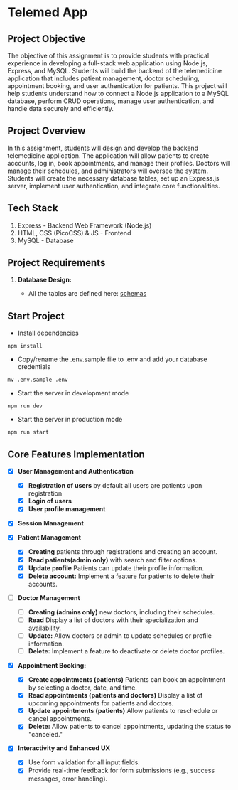 # Telemed App

## Project Objective

The objective of this assignment is to provide students with practical experience in developing a full-stack web application using Node.js, Express, and MySQL. Students will build the backend of the telemedicine application that includes patient management, doctor scheduling, appointment booking, and user authentication for patients. This project will help students understand how to connect a Node.js application to a MySQL database, perform CRUD operations, manage user authentication, and handle data securely and efficiently.

## Project Overview

In this assignment, students will design and develop the backend telemedicine application. The application will allow patients to create accounts, log in, book appointments, and manage their profiles. Doctors will manage their schedules, and administrators will oversee the system. Students will create the necessary database tables, set up an Express.js server, implement user authentication, and integrate core functionalities.

## Tech Stack

1. Express - Backend Web Framework (Node.js)
2. HTML, CSS (PicoCSS) & JS - Frontend
3. MySQL - Database

## Project Requirements

1. **Database Design:**

   - All the tables are defined here: [schemas](/SCHEMAS.md)

## Start Project

- Install dependencies

```
npm install
```

- Copy/rename the .env.sample file to .env and add your database credentials

```
mv .env.sample .env
```

- Start the server in development mode

```
npm run dev
```

- Start the server in production mode

```
npm run start
```

## Core Features Implementation

- [x] **User Management and Authentication**

  - [x] **Registration of users** by default all users are patients upon registration
  - [x] **Login of users**
  - [x] **User profile management**

- [x] **Session Management**

- [x] **Patient Management**

  - [x] **Creating** patients through registrations and creating an account.
  - [x] **Read patients(admin only)** with search and filter options.
  - [x] **Update profile** Patients can update their profile information.
  - [x] **Delete account:** Implement a feature for patients to delete their accounts.

- [ ] **Doctor Management**

  - [ ] **Creating (admins only)** new doctors, including their schedules.
  - [ ] **Read** Display a list of doctors with their specialization and availability.
  - [ ] **Update:** Allow doctors or admin to update schedules or profile information.
  - [ ] **Delete:** Implement a feature to deactivate or delete doctor profiles.

- [x] **Appointment Booking:**

  - [x] **Create appointments (patients)** Patients can book an appointment by selecting a doctor, date, and time.
  - [x] **Read appointments (patients and doctors)** Display a list of upcoming appointments for patients and doctors.
  - [x] **Update appointments (patients)** Allow patients to reschedule or cancel appointments.
  - [x] **Delete:** Allow patients to cancel appointments, updating the status to "canceled."

- [x] **Interactivity and Enhanced UX**
  - [x] Use form validation for all input fields.
  - [x] Provide real-time feedback for form submissions (e.g., success messages, error handling).
